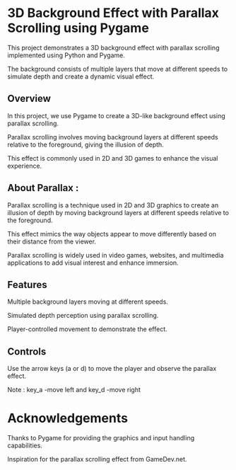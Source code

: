 # 3D Background Effect with Parallax Scrolling using Pygame

This project demonstrates a 3D background effect with parallax scrolling implemented using Python and Pygame.

The background consists of multiple layers that move at different speeds to simulate depth and create a dynamic visual effect.

## Overview

In this project, we use Pygame to create a 3D-like background effect using parallax scrolling.

Parallax scrolling involves moving background layers at different speeds relative to the foreground, giving the illusion of depth. 

This effect is commonly used in 2D and 3D games to enhance the visual experience.

## About Parallax :

Parallax scrolling is a technique used in 2D and 3D graphics to create an illusion of depth by moving background layers at different speeds relative to the foreground. 

This effect mimics the way objects appear to move differently based on their distance from the viewer. 

Parallax scrolling is widely used in video games, websites, and multimedia applications to add visual interest and enhance immersion.

## Features

Multiple background layers moving at different speeds.

Simulated depth perception using parallax scrolling.

Player-controlled movement to demonstrate the effect.

## Controls

Use the arrow keys (a or d) to move the player and observe the parallax effect.

Note : key_a -move left and key_d -move right

# Acknowledgements

Thanks to Pygame for providing the graphics and input handling capabilities.

Inspiration for the parallax scrolling effect from GameDev.net.
